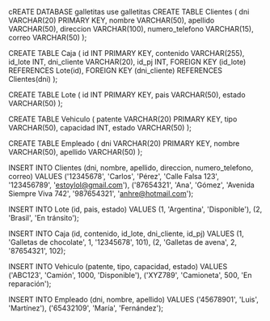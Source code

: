 cREATE DATABASE galletitas
use galletitas
CREATE TABLE Clientes (
    dni VARCHAR(20) PRIMARY KEY,
    nombre VARCHAR(50),
    apellido VARCHAR(50),
    direccion VARCHAR(100),
    numero_telefono VARCHAR(15),
    correo VARCHAR(50)
);

CREATE TABLE Caja (
    id INT PRIMARY KEY,
    contenido VARCHAR(255),
    id_lote INT,
    dni_cliente VARCHAR(20),
    id_pj INT,
    FOREIGN KEY (id_lote) REFERENCES Lote(id),
    FOREIGN KEY (dni_cliente) REFERENCES Clientes(dni)
);

CREATE TABLE Lote (
    id INT PRIMARY KEY,
    pais VARCHAR(50),
    estado VARCHAR(50)
);

CREATE TABLE Vehiculo (
    patente VARCHAR(20) PRIMARY KEY,
    tipo VARCHAR(50),
    capacidad INT,
    estado VARCHAR(50)
);

CREATE TABLE Empleado (
    dni VARCHAR(20) PRIMARY KEY,
    nombre VARCHAR(50),
    apellido VARCHAR(50)
);

INSERT INTO Clientes (dni, nombre, apellido, direccion, numero_telefono, correo) 
VALUES 
('12345678', 'Carlos', 'Pérez', 'Calle Falsa 123', '123456789', 'estoylol@gmail.com'),
('87654321', 'Ana', 'Gómez', 'Avenida Siempre Viva 742', '987654321', 'anhre@hotmail.com');

INSERT INTO Lote (id, pais, estado) 
VALUES 
(1, 'Argentina', 'Disponible'),
(2, 'Brasil', 'En tránsito');

INSERT INTO Caja (id, contenido, id_lote, dni_cliente, id_pj) 
VALUES 
(1, 'Galletas de chocolate', 1, '12345678', 101),
(2, 'Galletas de avena', 2, '87654321', 102);

INSERT INTO Vehiculo (patente, tipo, capacidad, estado) 
VALUES 
('ABC123', 'Camión', 1000, 'Disponible'),
('XYZ789', 'Camioneta', 500, 'En reparación');

INSERT INTO Empleado (dni, nombre, apellido) 
VALUES 
('45678901', 'Luis', 'Martínez'),
('65432109', 'María', 'Fernández');
